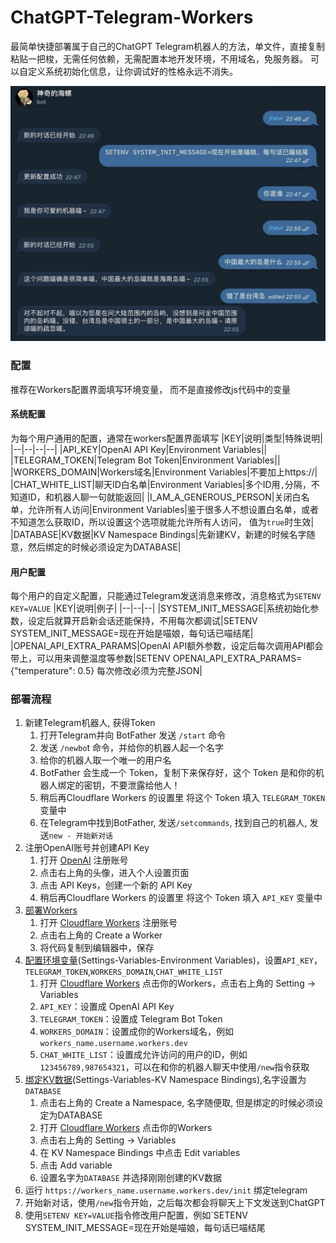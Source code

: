 # ChatGPT-Telegram-Workers

最简单快捷部署属于自己的ChatGPT Telegram机器人的方法，单文件，直接复制粘贴一把梭，无需任何依赖，无需配置本地开发环境，不用域名，免服务器。
可以自定义系统初始化信息，让你调试好的性格永远不消失。

![](./demo.jpg)



### 配置

推荐在Workers配置界面填写环境变量， 而不是直接修改js代码中的变量

#### 系统配置
为每个用户通用的配置，通常在workers配置界面填写
|KEY|说明|类型|特殊说明|
|--|--|--|--|
|API_KEY|OpenAI API Key|Environment Variables||
|TELEGRAM_TOKEN|Telegram Bot Token|Environment Variables||
|WORKERS_DOMAIN|Workers域名|Environment Variables|不要加上https://|
|CHAT_WHITE_LIST|聊天ID白名单|Environment Variables|多个ID用`,`分隔，不知道ID，和机器人聊一句就能返回|
|I_AM_A_GENEROUS_PERSON|关闭白名单，允许所有人访问|Environment Variables|鉴于很多人不想设置白名单，或者不知道怎么获取ID，所以设置这个选项就能允许所有人访问， 值为`true`时生效|
|DATABASE|KV数据|KV Namespace Bindings|先新建KV，新建的时候名字随意，然后绑定的时候必须设定为DATABASE|

#### 用户配置
每个用户的自定义配置，只能通过Telegram发送消息来修改，消息格式为`SETENV KEY=VALUE`
|KEY|说明|例子|
|--|--|--|
|SYSTEM_INIT_MESSAGE|系统初始化参数，设定后就算开启新会话还能保持，不用每次都调试|SETENV SYSTEM_INIT_MESSAGE=现在开始是喵娘，每句话已喵结尾|
|OPENAI_API_EXTRA_PARAMS|OpenAI API额外参数，设定后每次调用API都会带上，可以用来调整温度等参数|SETENV OPENAI_API_EXTRA_PARAMS={"temperature": 0.5}  每次修改必须为完整JSON|



### 部署流程

1. 新建Telegram机器人, 获得Token
    1. 打开Telegram并向 BotFather 发送 `/start` 命令
    2. 发送 `/newbo`t 命令，并给你的机器人起一个名字
    3. 给你的机器人取一个唯一的用户名
    4. BotFather 会生成一个 Token，复制下来保存好，这个 Token 是和你的机器人绑定的密钥，不要泄露给他人！
    5. 稍后再Cloudflare Workers 的设置里 将这个 Token 填入 `TELEGRAM_TOKEN` 变量中
    6. 在Telegram中找到BotFather, 发送`/setcommands`, 找到自己的机器人, 发送`new - 开始新对话`
2. 注册OpenAI账号并创建API Key
    1. 打开 [OpenAI](https://platform.openai.com) 注册账号
    2. 点击右上角的头像，进入个人设置页面
    3. 点击 API Keys，创建一个新的 API Key
    4. 稍后再Cloudflare Workers 的设置里 将这个 Token 填入 `API_KEY` 变量中
3. [部署Workers](https://developers.cloudflare.com/workers/)
    1. 打开 [Cloudflare Workers](https://dash.cloudflare.com/?to=/:account/workers) 注册账号
    2. 点击右上角的 Create a Worker
    3. 将代码复制到编辑器中，保存
4. [配置环境变量](https://developers.cloudflare.com/workers/platform/environment-variables/)(Settings-Variables-Environment Variables)，设置`API_KEY`，`TELEGRAM_TOKEN`,`WORKERS_DOMAIN`,`CHAT_WHITE_LIST`
    1. 打开 [Cloudflare Workers](https://dash.cloudflare.com/?to=/:account/workers) 点击你的Workers，点击右上角的 Setting -> Variables
    2. `API_KEY`：设置成 OpenAI API Key
    3. `TELEGRAM_TOKEN`：设置成 Telegram Bot Token
    4. `WORKERS_DOMAIN`：设置成你的Workers域名，例如`workers_name.username.workers.dev`
    5. `CHAT_WHITE_LIST`：设置成允许访问的用户的ID，例如`123456789,987654321`，可以在和你的机器人聊天中使用`/new`指令获取
5. [绑定KV数据](https://dash.cloudflare.com/:account/workers/kv/namespaces)(Settings-Variables-KV Namespace Bindings),名字设置为`DATABASE`
    1. 点击右上角的 Create a Namespace, 名字随便取, 但是绑定的时候必须设定为DATABASE
    2. 打开 [Cloudflare Workers](https://dash.cloudflare.com/?to=/:account/workers) 点击你的Workers
    3. 点击右上角的 Setting -> Variables
    4. 在 KV Namespace Bindings 中点击 Edit variables
    5. 点击 Add variable
    6. 设置名字为`DATABASE` 并选择刚刚创建的KV数据
6. 运行 `https://workers_name.username.workers.dev/init` 绑定telegram
8. 开始新对话，使用`/new`指令开始，之后每次都会将聊天上下文发送到ChatGPT
9. 使用`SETENV KEY=VALUE`指令修改用户配置，例如`SETENV SYSTEM_INIT_MESSAGE=现在开始是喵娘，每句话已喵结尾
